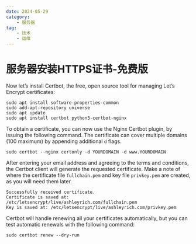 ```yaml
---
date: 2024-05-29
category:
    - 服务器
tag:
    - 技术
    - 运维
---
```


# 服务器安装HTTPS证书-免费版

Now let’s install Certbot, the free, open source tool for managing Let’s Encrypt certificates:
```
sudo apt install software-properties-common
sudo add-apt-repository universe
sudo apt update
sudo apt install certbot python3-certbot-nginx

```
To obtain a certificate, you can now use the Nginx Certbot plugin, by issuing the following command. The certificate can cover multiple domains (100 maximum) by appending additional `d` flags.
```
sudo certbot --nginx certonly -d YOURDOMAIN -d www.YOURDOMAIN
```
After entering your email address and agreeing to the terms and conditions, the Certbot client will generate the requested certificate. Make a note of where the certificate file `fullchain.pem` and key file `privkey.pem` are created, as you will need them later.
```
Successfully received certificate.
Certificate is saved at: /etc/letsencrypt/live/ashleyrich.com/fullchain.pem
Key is saved at: /etc/letsencrypt/live/ashleyrich.com/privkey.pem

```
Certbot will handle renewing all your certificates automatically, but you can test automatic renewals with the following command:
```
sudo certbot renew --dry-run
```
